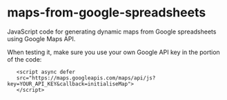 # maps-from-google-spreadsheets
JavaScript code for generating dynamic maps from Google spreadsheets using Google Maps API.

When testing it, make sure you use your own Google API key in the portion of the code:
 ```
    <script async defer
    src="https://maps.googleapis.com/maps/api/js?key=YOUR_API_KEY&callback=initialiseMap">
    </script>

 ```
